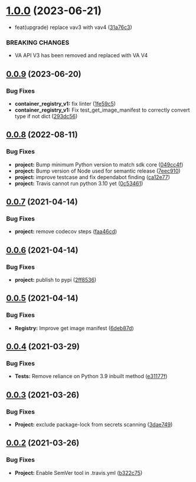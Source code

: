 # [1.0.0](https://github.com/IBM/container-registry-python-sdk/compare/v0.0.9...v1.0.0) (2023-06-21)


* feat(upgrade) replace vav3 with vav4 ([31a76c3](https://github.com/IBM/container-registry-python-sdk/commit/31a76c3508248f5a78f8ad7811f94105ceed2638))


### BREAKING CHANGES

* VA API V3 has been removed and replaced with VA V4

## [0.0.9](https://github.com/IBM/container-registry-python-sdk/compare/v0.0.8...v0.0.9) (2023-06-20)


### Bug Fixes

* **container_registry_v1:** fix linter ([1fe59c5](https://github.com/IBM/container-registry-python-sdk/commit/1fe59c5bcc10fdce4d7e0aae1e1b7fdf16ae4fe6))
* **container_registry_v1:** Fix test_get_image_manifest to correctly convert type if not dict ([293dc56](https://github.com/IBM/container-registry-python-sdk/commit/293dc56b77a5e33d381bd3a8438c5c93b53fb5c5))

## [0.0.8](https://github.com/IBM/container-registry-python-sdk/compare/v0.0.7...v0.0.8) (2022-08-11)


### Bug Fixes

* **project:** Bump minimum Python version to match sdk core ([049cc4f](https://github.com/IBM/container-registry-python-sdk/commit/049cc4fb70ced258ab02ddb77a1b0ca0ea6193f3))
* **project:** Bump version of Node used for semantic release ([7eec910](https://github.com/IBM/container-registry-python-sdk/commit/7eec910e5d0f75010a8ef27edf86a0f0742cc402))
* **project:** improve testcase and fix dependabot finding ([ca12e77](https://github.com/IBM/container-registry-python-sdk/commit/ca12e7739cae07f491038e60aa72ce8a2672267e))
* **project:** Travis cannot run python 3.10 yet ([0c53461](https://github.com/IBM/container-registry-python-sdk/commit/0c534613b24c0b26fe6909b99078fbc8a4f433c9))

## [0.0.7](https://github.com/IBM/container-registry-python-sdk/compare/v0.0.6...v0.0.7) (2021-04-14)


### Bug Fixes

* **project:** remove codecov steps ([faa46cd](https://github.com/IBM/container-registry-python-sdk/commit/faa46cd215eaae4952cbd61296d9c8c3d122a502))

## [0.0.6](https://github.com/IBM/container-registry-python-sdk/compare/v0.0.5...v0.0.6) (2021-04-14)


### Bug Fixes

* **project:** publish to pypi ([2ff8536](https://github.com/IBM/container-registry-python-sdk/commit/2ff8536bc701196fc5f253cb549e6010156128d9))

## [0.0.5](https://github.com/IBM/container-registry-python-sdk/compare/v0.0.4...v0.0.5) (2021-04-14)


### Bug Fixes

* **Registry:** Improve get image manifest ([6deb87d](https://github.com/IBM/container-registry-python-sdk/commit/6deb87d4ac80d8148e8cad08fef519eb0247093d))

## [0.0.4](https://github.com/IBM/container-registry-python-sdk/compare/v0.0.3...v0.0.4) (2021-03-29)


### Bug Fixes

* **Tests:** Remove reliance on Python 3.9 inbuilt method ([e31177f](https://github.com/IBM/container-registry-python-sdk/commit/e31177f0277f8f897825f283fdf4cafaabad1ef9))

## [0.0.3](https://github.com/IBM/container-registry-python-sdk/compare/v0.0.2...v0.0.3) (2021-03-26)


### Bug Fixes

* **Project:** exclude package-lock from secrets scanning ([3dae749](https://github.com/IBM/container-registry-python-sdk/commit/3dae7493730e41b673ecd6c9de4f571ec233a91f))

## [0.0.2](https://github.com/IBM/container-registry-python-sdk/compare/v0.0.1...v0.0.2) (2021-03-26)


### Bug Fixes

* **Project:** Enable SemVer tool in .travis.yml ([b322c75](https://github.com/IBM/container-registry-python-sdk/commit/b322c755fb5822f3feca6c52514398a5c07431e2))
